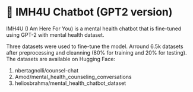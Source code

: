 # 💬 IMH4U Chatbot (GPT2 version)

IMH4U (I Am Here For You) is a mental health chatbot that is fine-tuned using GPT-2 with mental health dataset. 

Three datasets were used to fine-tune the model. Arround 6.5k datasets after preprocessing and cleanning (80% for training and 20% for testing). The datasets are available on Hugging Face:
1. nbertagnolli/counsel-chat
2. Amod/mental_health_counseling_conversations
3. heliosbrahma/mental_health_chatbot_dataset


